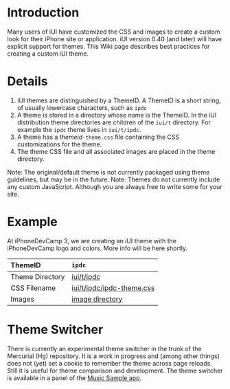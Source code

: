 # Introduction #

Many users of iUI have customized the CSS and images to create a custom look for their iPhone site or application.   iUI version 0.40 (and later) will have explicit support for themes.  This Wiki page describes best practices for creating a custom iUI theme.

# Details #

  1. iUI themes are distinguished by a ThemeID.  A ThemeID is a short string, of usually lowercase characters, such as `ipdc`
  1. A theme is stored in a directory whose name is the ThemeID.  In the iUI distribution theme directories are children of the `iui/t` directory.  For example the `ipdc` theme lives in `iui/t/ipdc`.
  1. A theme has a _themeid_`-theme.css` file containing the CSS customizations for the theme.
  1. The theme CSS file and all associated images are placed in the theme directory.


Note: The original/default theme is not currently packaged using theme guidelines, but may be in the future.
Note: Themes do not currently include any custom JavaScript.  Although you are always free to write some for your site.

# Example #

At iPhoneDevCamp 3, we are creating an iUI theme with the iPhoneDevCamp logo and colors.  More info will be here shortly.

| ThemeID | `ipdc` |
|:--------|:-------|
| Theme Directory | [iui/t/ipdc](http://iui.googlecode.com/hg/iui/t/ipdc/) |
| CSS Filename | [iui/t/ipdc/ipdc-theme.css](http://iui.googlecode.com/hg/iui/t/ipdc/ipdc-theme.css) |
| Images | [image directory](http://iui.googlecode.com/hg/iui/t/ipdc/) |

# Theme Switcher #

There is currently an experimental theme switcher in the trunk of the Mercurial (Hg) repository.  It is a work in progress and (among other things) does not (yet) set a cookie to remember the theme across page reloads.  Still it is useful for theme comparison and development.  The theme switcher is available in a panel of the [Music Sample app](http://demo.iui-js.org/samples/music/music.html).


